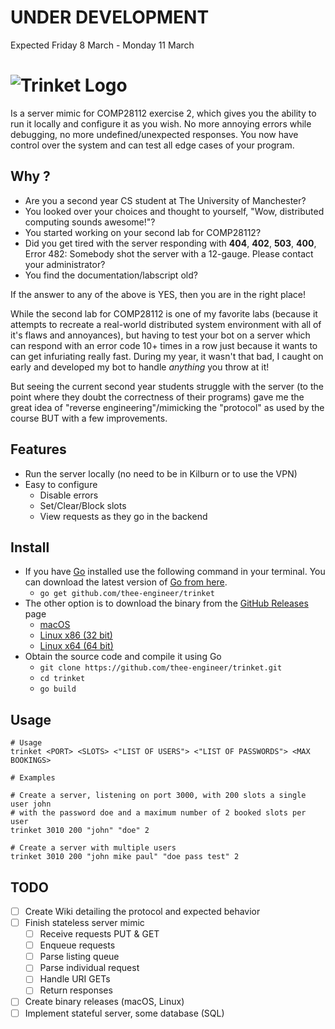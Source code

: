 
# UNDER DEVELOPMENT
Expected Friday 8 March - Monday 11 March

# ![Trinket Logo](https://github.com/thee-engineer/trinket/blob/master/trinket.png?raw=true)

Is a server mimic for COMP28112 exercise 2, which gives you the ability to run it locally and configure it as you wish. No more annoying errors while debugging, no more undefined/unexpected responses. You now have control over the system and can test all edge cases of your program.

## Why ?

* Are you a second year CS student at The University of Manchester?
* You looked over your choices and thought to yourself, "Wow, distributed computing sounds awesome!"?
* You started working on your second lab for COMP28112?
* Did you get tired with the server responding with **404**, **402**, **503**, **400**, Error 482: Somebody shot the server with a 12-gauge. Please contact your administrator?
* You find the documentation/labscript old?

If the answer to any of the above is YES, then you are in the right place!

While the second lab for COMP28112 is one of my favorite labs (because it attempts to recreate a real-world distributed system environment with all of it's flaws and annoyances), but having to test your bot on a server which can respond with an error code 10+ times in a row just because it wants to can get infuriating really fast. During my year, it wasn't that bad, I caught on early and developed my bot to handle *anything* you throw at it!

But seeing the current second year students struggle with the server (to the point where they doubt the correctness of their programs) gave me the great idea of "reverse engineering"/mimicking the "protocol" as used by the course BUT with a few improvements.

## Features

* Run the server locally (no need to be in Kilburn or to use the VPN)
* Easy to configure
  * Disable errors
  * Set/Clear/Block slots
  * View requests as they go in the backend

## Install

* If you have [Go](https://golang.org) installed use the following command in your terminal. You can download the latest version of [Go from here](https://golang.org/dl/).
  * `go get github.com/thee-engineer/trinket`
* The other option is to download the binary from the [GitHub Releases](https://github.com/thee-engineer/trinket/releases) page
  * [macOS](#)
  * [Linux x86 (32 bit)](#)
  * [Linux x64 (64 bit)](#)
* Obtain the source code and compile it using Go
  * `git clone https://github.com/thee-engineer/trinket.git`
  * `cd trinket`
  * `go build`

## Usage

```shell
# Usage
trinket <PORT> <SLOTS> <"LIST OF USERS"> <"LIST OF PASSWORDS"> <MAX BOOKINGS>

# Examples

# Create a server, listening on port 3000, with 200 slots a single user john
# with the password doe and a maximum number of 2 booked slots per user
trinket 3010 200 "john" "doe" 2

# Create a server with multiple users
trinket 3010 200 "john mike paul" "doe pass test" 2
```

## TODO

- [ ] Create Wiki detailing the protocol and expected behavior
- [ ] Finish stateless server mimic
  - [ ] Receive requests PUT & GET
  - [ ] Enqueue requests
  - [ ] Parse listing queue
  - [ ] Parse individual request
  - [ ] Handle URI GETs
  - [ ] Return responses
- [ ] Create binary releases (macOS, Linux)
- [ ] Implement stateful server, some database (SQL)
